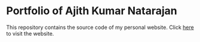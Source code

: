 # Portfolio of Ajith Kumar Natarajan

This repository contains the source code of my personal website. Click <a href="https://ajithkumar-natarajan.github.io/">here</a> to visit the website.

